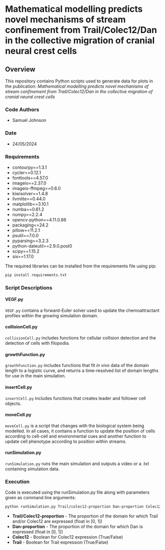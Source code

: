# Mathematical modelling predicts novel mechanisms of stream confinement from Trail/Colec12/Dan in the collective migration of cranial neural crest cells

## Overview
This repository contains Python scripts used to generate data for plots in the publication:
_Mathematical modelling predicts novel mechanisms of stream confinement from Trail/Colec12/Dan in the collective migration of cranial neural crest cells_

### Code Authors
- Samuel Johnson

### Date
- 24/05/2024

### Requirements
- contourpy==1.3.1
- cycler==0.12.1
- fonttools==4.57.0
- imageio==2.37.0
- imageio-ffmpeg==0.6.0
- kiwisolver==1.4.8
- llvmlite==0.44.0
- matplotlib==3.10.1
- numba==0.61.2
- numpy==2.2.4
- opencv-python==4.11.0.86
- packaging==24.2
- pillow==11.2.1
- psutil==7.0.0
- pyparsing==3.2.3
- python-dateutil==2.9.0.post0
- scipy==1.15.2
- six==1.17.0

The required libraries can be installed from the requirements file using pip:

```bash
pip install requirements.txt
```
### Script Descriptions

#### VEGF.py
`VEGF.py` contains a forward-Euler solver used to update the chemoattractant profiles within the growing 
simulation domain. 

#### collisionCell.py 
`collisionCell.py` includes functions for cellular collision detection and the detection of cells with filopodia. 

#### growthFunction.py 
`growthFunction.py` includes functions that fit _in vivo_ data of the domain length to a logistic curve, and returns
a time-resolved list of domain lengths for use in the main simulation. 

#### insertCell.py 
`insertCell.py` includes functions that creates leader and follower cell objects. 

#### moveCell.py 
`moveCell.py` is a script that changes with the biological system being modelled. In all cases, it contains a function
to update the position of cells according to cell-cell and environmental cues and another function to update cell
phenotype according to position within streams. 

#### runSimulation.py 
`runSimulation.py` runs the main simulation and outputs a video or a .txt containing simulation data. 

### Execution 
Code is executed using the runSimulation.py file along with parameters given as command line arguments: 

```bash
python runSimulation.py Trail/colec12-proportion Dan-proportion Colec12 Trail 
```

- **Trail/Colec12-proportion** - The proportion of the domain for which Trail and/or Colec12 are expressed (float in [0, 1])
- **Dan-proportion** - The proportion of the domain for which Dan is expressed (float in [0, 1])
- **Colec12** - Boolean for Colec12 expression (True/False)
- **Trail** - Boolean for Trail expression (True/False)
